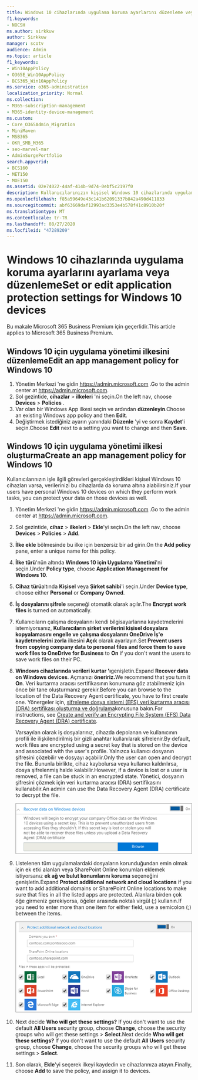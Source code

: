 ```yaml
---
title: Windows 10 cihazlarında uygulama koruma ayarlarını düzenleme veya ayarlama
f1.keywords:
- NOCSH
ms.author: sirkkuw
author: Sirkkuw
manager: scotv
audience: Admin
ms.topic: article
f1_keywords:
- Win10AppPolicy
- O365E_Win10AppPolicy
- BCS365_Win10AppPolicy
ms.service: o365-administration
localization_priority: Normal
ms.collection:
- M365-subscription-management
- M365-identity-device-management
ms.custom:
- Core_O365Admin_Migration
- MiniMaven
- MSB365
- OKR_SMB_M365
- seo-marvel-mar
- AdminSurgePortfolio
search.appverid:
- BCS160
- MET150
- MOE150
ms.assetid: 02e74022-44af-414b-9d74-0ebf5c2197f0
description: Kullanıcılarınızın kişisel Windows 10 cihazlarında uygulama yönetimi ilkelerini oluşturmayı veya düzenlemeyi ve iş dosyalarını korumayı öğrenin.
ms.openlocfilehash: f85a59649e43c141b62091337b842a490d411833
ms.sourcegitcommit: abf63669daf12993ad3353e4b578f41c8910b20f
ms.translationtype: MT
ms.contentlocale: tr-TR
ms.lasthandoff: 08/27/2020
ms.locfileid: "47289209"
---
```

# <a name="set-or-edit-application-protection-settings-for-windows-10-devices"></a><span data-ttu-id="7670b-103">Windows 10 cihazlarında uygulama koruma ayarlarını ayarlama veya düzenleme</span><span class="sxs-lookup"><span data-stu-id="7670b-103">Set or edit application protection settings for Windows 10 devices</span></span>

<span data-ttu-id="7670b-104">Bu makale Microsoft 365 Business Premium için geçerlidir.</span><span class="sxs-lookup"><span data-stu-id="7670b-104">This article applies to Microsoft 365 Business Premium.</span></span>

## <a name="edit-an-app-management-policy-for-windows-10"></a><span data-ttu-id="7670b-105">Windows 10 için uygulama yönetimi ilkesini düzenleme</span><span class="sxs-lookup"><span data-stu-id="7670b-105">Edit an app management policy for Windows 10</span></span>

1. <span data-ttu-id="7670b-106">Yönetim Merkezi 'ne gidin <a href="https://go.microsoft.com/fwlink/p/?linkid=837890" target="_blank">https://admin.microsoft.com</a> .</span><span class="sxs-lookup"><span data-stu-id="7670b-106">Go to the admin center at <a href="https://go.microsoft.com/fwlink/p/?linkid=837890" target="_blank">https://admin.microsoft.com</a>.</span></span>     
2. <span data-ttu-id="7670b-107">Sol gezintide, **cihazlar** \> **ilkeleri** 'ni seçin.</span><span class="sxs-lookup"><span data-stu-id="7670b-107">On the left nav, choose **Devices** \> **Policies** .</span></span>
1. <span data-ttu-id="7670b-108">Var olan bir Windows App ilkesi seçin ve ardından **düzenleyin**.</span><span class="sxs-lookup"><span data-stu-id="7670b-108">Choose an existing Windows app policy and then **Edit**.</span></span>
1. <span data-ttu-id="7670b-109">Değiştirmek istediğiniz ayarın yanındaki **Düzenle** 'yi ve sonra **Kaydet**'i seçin.</span><span class="sxs-lookup"><span data-stu-id="7670b-109">Choose **Edit** next to a setting you want to change and then **Save**.</span></span>

## <a name="create-an-app-management-policy-for-windows-10"></a><span data-ttu-id="7670b-110">Windows 10 için uygulama yönetimi ilkesi oluşturma</span><span class="sxs-lookup"><span data-stu-id="7670b-110">Create an app management policy for Windows 10</span></span>

<span data-ttu-id="7670b-111">Kullanıcılarınızın işle ilgili görevleri gerçekleştirdikleri kişisel Windows 10 cihazları varsa, verilerinizi bu cihazlarda da koruma altına alabilirsiniz.</span><span class="sxs-lookup"><span data-stu-id="7670b-111">If your users have personal Windows 10 devices on which they perform work tasks, you can protect your data on those devices as well.</span></span>
  
1. <span data-ttu-id="7670b-112">Yönetim Merkezi 'ne gidin <a href="https://go.microsoft.com/fwlink/p/?linkid=837890" target="_blank">https://admin.microsoft.com</a> .</span><span class="sxs-lookup"><span data-stu-id="7670b-112">Go to the admin center at <a href="https://go.microsoft.com/fwlink/p/?linkid=837890" target="_blank">https://admin.microsoft.com</a>.</span></span> 
2. <span data-ttu-id="7670b-113">Sol gezintide, **cihaz** \> **ilkeleri** \> **Ekle**'yi seçin.</span><span class="sxs-lookup"><span data-stu-id="7670b-113">On the left nav, choose **Devices** \> **Policies** \> **Add**.</span></span>
3. <span data-ttu-id="7670b-114">**İlke ekle** bölmesinde bu ilke için benzersiz bir ad girin.</span><span class="sxs-lookup"><span data-stu-id="7670b-114">On the **Add policy** pane, enter a unique name for this policy.</span></span> 
4. <span data-ttu-id="7670b-115">**İlke türü**'nün altında **Windows 10 için Uygulama Yönetimi**'ni seçin.</span><span class="sxs-lookup"><span data-stu-id="7670b-115">Under **Policy type**, choose **Application Management for Windows 10**.</span></span>
5. <span data-ttu-id="7670b-116">**Cihaz türü**altında **Kişisel** veya **Şirket sahibi**'i seçin.</span><span class="sxs-lookup"><span data-stu-id="7670b-116">Under **Device type**, choose either **Personal** or **Company Owned**.</span></span>
6. <span data-ttu-id="7670b-117">**İş dosyalarını şifrele** seçeneği otomatik olarak açılır.</span><span class="sxs-lookup"><span data-stu-id="7670b-117">The **Encrypt work files** is turned on automatically.</span></span> 
7. <span data-ttu-id="7670b-118">Kullanıcıların çalışma dosyalarını kendi bilgisayarlarına kaydetmelerini istemiyorsanız, **Kullanıcıların şirket verilerini kişisel dosyalara kopyalamasını engelle ve çalışma dosyalarını OneDrive İş'e kaydetmelerini zorla** ilkesini **Açık** olarak ayarlayın.</span><span class="sxs-lookup"><span data-stu-id="7670b-118">Set **Prevent users from copying company data to personal files and force them to save work files to OneDrive for Business** to **On** if you don't want the users to save work files on their PC.</span></span> 
9. <span data-ttu-id="7670b-119">**Windows cihazlarında verileri kurtar 'ı**genişletin.</span><span class="sxs-lookup"><span data-stu-id="7670b-119">Expand **Recover data on Windows devices**.</span></span> <span data-ttu-id="7670b-120">Açmanızı **öneririz.**</span><span class="sxs-lookup"><span data-stu-id="7670b-120">We recommend that you turn it **On**.</span></span>
    <span data-ttu-id="7670b-121">Veri kurtarma aracısı sertifikasının konumuna göz atabilmeniz için önce bir tane oluşturmanız gerekir.</span><span class="sxs-lookup"><span data-stu-id="7670b-121">Before you can browse to the location of the Data Recovery Agent certificate, you have to first create one.</span></span> <span data-ttu-id="7670b-122">Yönergeler için, [şifreleme dosya sistemi (EFS) veri kurtarma aracısı (DRA) sertifikası oluşturma ve doğrulama](https://go.microsoft.com/fwlink/p/?linkid=853700)konusuna bakın.</span><span class="sxs-lookup"><span data-stu-id="7670b-122">For instructions, see [Create and verify an Encrypting File System (EFS) Data Recovery Agent (DRA) certificate](https://go.microsoft.com/fwlink/p/?linkid=853700).</span></span>
    
    <span data-ttu-id="7670b-123">Varsayılan olarak iş dosyalarınız, cihazda depolanan ve kullanıcının profili ile ilişkilendirilmiş bir gizli anahtar kullanılarak şifrelenir.</span><span class="sxs-lookup"><span data-stu-id="7670b-123">By default, work files are encrypted using a secret key that is stored on the device and associated with the user's profile.</span></span> <span data-ttu-id="7670b-124">Yalnızca kullanıcı dosyanın şifresini çözebilir ve dosyayı açabilir.</span><span class="sxs-lookup"><span data-stu-id="7670b-124">Only the user can open and decrypt the file.</span></span> <span data-ttu-id="7670b-125">Bununla birlikte, cihaz kaybolursa veya kullanıcı kaldırılırsa, dosya şifrelenmiş halde kalabilir.</span><span class="sxs-lookup"><span data-stu-id="7670b-125">However, if a device is lost or a user is removed, a file can be stuck in an encrypted state.</span></span> <span data-ttu-id="7670b-126">Yönetici, dosyanın şifresini çözmek için veri kurtarma aracısı (DRA) sertifikasını kullanabilir.</span><span class="sxs-lookup"><span data-stu-id="7670b-126">An admin can use the Data Recovery Agent (DRA) certificate to decrypt the file.</span></span>
    
    ![Browse to Data Recovery Agent certificate.](../media/7d7d664f-b72f-4293-a3e7-d0fa7371366c.png)
  
10. <span data-ttu-id="7670b-128">Listelenen tüm uygulamalardaki dosyaların korunduğundan emin olmak için ek etki alanları veya SharePoint Online konumları eklemek istiyorsanız **ek ağ ve bulut konumlarını koruma** seçeneğini genişletin.</span><span class="sxs-lookup"><span data-stu-id="7670b-128">Expand **Protect additional network and cloud locations** if you want to add additional domains or SharePoint Online locations to make sure that files in all the listed apps are protected.</span></span> <span data-ttu-id="7670b-129">Alanlara birden çok öğe girmeniz gerekiyorsa, öğeler arasında noktalı virgül (;) kullanın.</span><span class="sxs-lookup"><span data-stu-id="7670b-129">If you need to enter more than one item for either field, use a semicolon (;) between the items.</span></span>
    
    ![Expand Protect additional network and cloud locations, and enter domains or SharePoint Online sites you own.](../media/7afaa0c7-ba53-456d-8c61-312c45e09625.png)
  
11. <span data-ttu-id="7670b-p104">Next decide **Who will get these settings?** If you don't want to use the default **All Users** security group, choose **Change**, choose the security groups who will get these settings \> **Select**.</span><span class="sxs-lookup"><span data-stu-id="7670b-p104">Next decide **Who will get these settings?** If you don't want to use the default **All Users** security group, choose **Change**, choose the security groups who will get these settings \> **Select**.</span></span>
12. <span data-ttu-id="7670b-133">Son olarak, **Ekle**'yi seçerek ilkeyi kaydedin ve cihazlarınıza atayın.</span><span class="sxs-lookup"><span data-stu-id="7670b-133">Finally, choose **Add** to save the policy, and assign it to devices.</span></span> 
